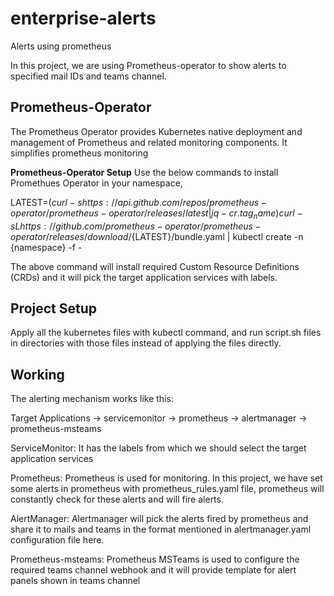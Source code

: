 # enterprise-alerts
Alerts using prometheus

In this project, we are using Prometheus-operator to show alerts to specified mail IDs and teams channel.

## Prometheus-Operator
The Prometheus Operator provides Kubernetes native deployment and management of Prometheus and related monitoring components. It simplifies prometheus monitoring

**Prometheus-Operator Setup**
Use the below commands to install Promethues Operator in your namespace,

LATEST=$(curl -s https://api.github.com/repos/prometheus-operator/prometheus-operator/releases/latest | jq -cr .tag_name)
curl -sL https://github.com/prometheus-operator/prometheus-operator/releases/download/${LATEST}/bundle.yaml | kubectl create -n {namespace} -f -

The above command will install required Custom Resource Definitions (CRDs) and it will pick the target application services with labels.

## Project Setup
Apply all the kubernetes files with kubectl command, and run script.sh files in directories with those files instead of applying the files directly.

## Working

The alerting mechanism works like this:

Target Applications -> servicemonitor -> prometheus -> alertmanager -> prometheus-msteams 

ServiceMonitor:
  It has the labels from which we should select the target application services

Prometheus:
  Prometheus is used for monitoring. In this project, we have set some alerts in prometheus
with prometheus_rules.yaml file, prometheus will constantly check for these alerts and will fire alerts.

AlertManager:
  Alertmanager will pick the alerts fired by prometheus and share it to mails and teams in the 
format mentioned in alertmanager.yaml configuration file here.

Prometheus-msteams:
  Prometheus MSTeams is used to configure the required teams channel webhook and it will
provide template for alert panels shown in teams channel